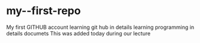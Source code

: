 # my--first-repo
My first GITHUB account
learning git hub in details
learning programming in details
documets
This was added today during our lecture
